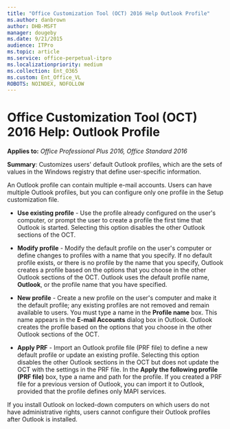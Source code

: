 ```yaml
---
title: "Office Customization Tool (OCT) 2016 Help Outlook Profile"
ms.author: danbrown
author: DHB-MSFT
manager: dougeby
ms.date: 9/21/2015
audience: ITPro
ms.topic: article
ms.service: office-perpetual-itpro
ms.localizationpriority: medium
ms.collection: Ent_O365
ms.custom: Ent_Office_VL
ROBOTS: NOINDEX, NOFOLLOW
---
```


# Office Customization Tool (OCT) 2016 Help: Outlook Profile

**Applies to:** *Office Professional Plus 2016, Office Standard 2016*

**Summary**: Customizes users' default Outlook profiles, which are the sets of values in the Windows registry that define user-specific information. 
  
An Outlook profile can contain multiple e-mail accounts. Users can have multiple Outlook profiles, but you can configure only one profile in the Setup customization file.
  
- **Use existing profile** - Use the profile already configured on the user's computer, or prompt the user to create a profile the first time that Outlook is started. Selecting this option disables the other Outlook sections of the OCT. 
    
- **Modify profile** - Modify the default profile on the user's computer or define changes to profiles with a name that you specify. If no default profile exists, or there is no profile by the name that you specify, Outlook creates a profile based on the options that you choose in the other Outlook sections of the OCT. Outlook uses the default profile name, **Outlook**, or the profile name that you have specified.
    
- **New profile** - Create a new profile on the user's computer and make it the default profile; any existing profiles are not removed and remain available to users. You must type a name in the **Profile name** box. This name appears in the **E-mail Accounts** dialog box in Outlook. Outlook creates the profile based on the options that you choose in the other Outlook sections of the OCT. 
    
- **Apply PRF** - Import an Outlook profile file (PRF file) to define a new default profile or update an existing profile. Selecting this option disables the other Outlook sections in the OCT but does not update the OCT with the settings in the PRF file. In the **Apply the following profile (PRF file)** box, type a name and path for the profile. If you created a PRF file for a previous version of Outlook, you can import it to Outlook, provided that the profile defines only MAPI services. 
    
If you install Outlook on locked-down computers on which users do not have administrative rights, users cannot configure their Outlook profiles after Outlook is installed. 
  

